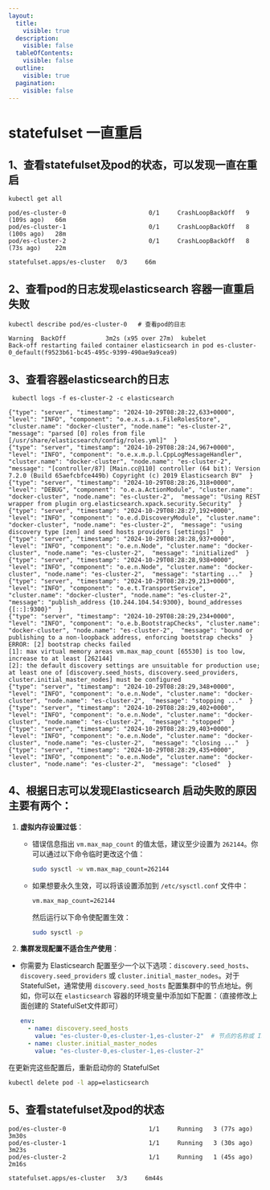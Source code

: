 ```yaml
---
layout:
  title:
    visible: true
  description:
    visible: false
  tableOfContents:
    visible: false
  outline:
    visible: true
  pagination:
    visible: false
---
```


# statefulset 一直重启



## 1、查看statefulset及pod的状态，可以发现一直在重启

```
kubectl get all

pod/es-cluster-0                       0/1     CrashLoopBackOff   9 (109s ago)   66m
pod/es-cluster-1                       0/1     CrashLoopBackOff   8 (100s ago)   28m
pod/es-cluster-2                       0/1     CrashLoopBackOff   8 (73s ago)    22m

statefulset.apps/es-cluster   0/3     66m
```

## 2、查看pod的日志发现elasticsearch 容器一直重启失败

```
kubectl describe pod/es-cluster-0   # 查看pod的日志
  
Warning  BackOff           3m2s (x95 over 27m)  kubelet            Back-off restarting failed container elasticsearch in pod es-cluster-0_default(f9523b61-bc45-495c-9399-490ae9a9cea9)
```

## 3、查看容器elasticsearch的日志

```
 kubectl logs -f es-cluster-2 -c elasticsearch
```

```
{"type": "server", "timestamp": "2024-10-29T08:28:22,633+0000", "level": "INFO", "component": "o.e.x.s.a.s.FileRolesStore", "cluster.name": "docker-cluster", "node.name": "es-cluster-2",  "message": "parsed [0] roles from file [/usr/share/elasticsearch/config/roles.yml]"  }
{"type": "server", "timestamp": "2024-10-29T08:28:24,967+0000", "level": "INFO", "component": "o.e.x.m.p.l.CppLogMessageHandler", "cluster.name": "docker-cluster", "node.name": "es-cluster-2",  "message": "[controller/87] [Main.cc@110] controller (64 bit): Version 7.2.0 (Build 65aefcbfce449b) Copyright (c) 2019 Elasticsearch BV"  }
{"type": "server", "timestamp": "2024-10-29T08:28:26,318+0000", "level": "DEBUG", "component": "o.e.a.ActionModule", "cluster.name": "docker-cluster", "node.name": "es-cluster-2",  "message": "Using REST wrapper from plugin org.elasticsearch.xpack.security.Security"  }
{"type": "server", "timestamp": "2024-10-29T08:28:27,192+0000", "level": "INFO", "component": "o.e.d.DiscoveryModule", "cluster.name": "docker-cluster", "node.name": "es-cluster-2",  "message": "using discovery type [zen] and seed hosts providers [settings]"  }
{"type": "server", "timestamp": "2024-10-29T08:28:28,937+0000", "level": "INFO", "component": "o.e.n.Node", "cluster.name": "docker-cluster", "node.name": "es-cluster-2",  "message": "initialized"  }
{"type": "server", "timestamp": "2024-10-29T08:28:28,938+0000", "level": "INFO", "component": "o.e.n.Node", "cluster.name": "docker-cluster", "node.name": "es-cluster-2",  "message": "starting ..."  }
{"type": "server", "timestamp": "2024-10-29T08:28:29,213+0000", "level": "INFO", "component": "o.e.t.TransportService", "cluster.name": "docker-cluster", "node.name": "es-cluster-2",  "message": "publish_address {10.244.104.54:9300}, bound_addresses {[::]:9300}"  }
{"type": "server", "timestamp": "2024-10-29T08:28:29,234+0000", "level": "INFO", "component": "o.e.b.BootstrapChecks", "cluster.name": "docker-cluster", "node.name": "es-cluster-2",  "message": "bound or publishing to a non-loopback address, enforcing bootstrap checks"  }
ERROR: [2] bootstrap checks failed
[1]: max virtual memory areas vm.max_map_count [65530] is too low, increase to at least [262144]
[2]: the default discovery settings are unsuitable for production use; at least one of [discovery.seed_hosts, discovery.seed_providers, cluster.initial_master_nodes] must be configured
{"type": "server", "timestamp": "2024-10-29T08:28:29,348+0000", "level": "INFO", "component": "o.e.n.Node", "cluster.name": "docker-cluster", "node.name": "es-cluster-2",  "message": "stopping ..."  }
{"type": "server", "timestamp": "2024-10-29T08:28:29,402+0000", "level": "INFO", "component": "o.e.n.Node", "cluster.name": "docker-cluster", "node.name": "es-cluster-2",  "message": "stopped"  }
{"type": "server", "timestamp": "2024-10-29T08:28:29,403+0000", "level": "INFO", "component": "o.e.n.Node", "cluster.name": "docker-cluster", "node.name": "es-cluster-2",  "message": "closing ..."  }
{"type": "server", "timestamp": "2024-10-29T08:28:29,435+0000", "level": "INFO", "component": "o.e.n.Node", "cluster.name": "docker-cluster", "node.name": "es-cluster-2",  "message": "closed"  }
```

## 4、根据日志可以发现Elasticsearch 启动失败的原因主要有两个：

1. **虚拟内存设置过低**：
   *   错误信息指出 `vm.max_map_count` 的值太低，建议至少设置为 `262144`。你可以通过以下命令临时更改这个值：

       ```bash
       sudo sysctl -w vm.max_map_count=262144
       ```
   *   如果想要永久生效，可以将该设置添加到 `/etc/sysctl.conf` 文件中：

       ```bash
       vm.max_map_count=262144
       ```

       然后运行以下命令使配置生效：

       ```bash
       sudo sysctl -p
       ```
2. **集群发现配置不适合生产使用**：

*   你需要为 Elasticsearch 配置至少一个以下选项：`discovery.seed_hosts`、`discovery.seed_providers` 或 `cluster.initial_master_nodes`。对于 StatefulSet，通常使用 `discovery.seed_hosts` 配置集群中的节点地址。例如，你可以在 `elasticsearch` 容器的环境变量中添加如下配置：（直接修改上面创建的 StatefulSet文件即可）

    ```yaml
    env:
      - name: discovery.seed_hosts
        value: "es-cluster-0,es-cluster-1,es-cluster-2"  # 节点的名称或 IP 地址
      - name: cluster.initial_master_nodes
        value: "es-cluster-0,es-cluster-1,es-cluster-2"
    ```

在更新完这些配置后，重新启动你的 StatefulSet

```bash
kubectl delete pod -l app=elasticsearch
```

## 5、查看statefulset及pod的状态

```
pod/es-cluster-0                       1/1     Running   3 (77s ago)   3m30s
pod/es-cluster-1                       1/1     Running   3 (30s ago)   3m23s
pod/es-cluster-2                       1/1     Running   1 (45s ago)   2m16s

statefulset.apps/es-cluster   3/3     6m44s
```
